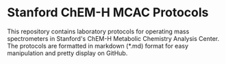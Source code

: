 # Stanford ChEM-H MCAC Protocols

This repository contains laboratory protocols for operating mass spectrometers in Stanford's ChEM-H Metabolic Chemistry Analysis Center.  The protocols are formatted in markdown (*.md) format for easy manipulation and pretty display on GitHub.

